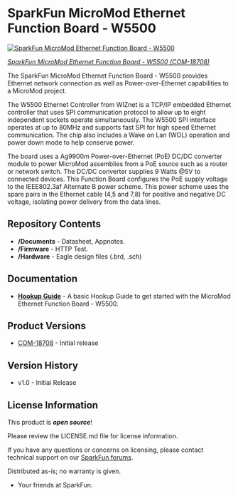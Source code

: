 SparkFun MicroMod Ethernet Function Board - W5500
========================================

[![SparkFun MicroMod Ethernet Function Board - W5500](https://cdn.sparkfun.com/assets/parts/1/8/2/4/3/18708-SparkFun_MicroMod_Ethernet_Function_Board_-_W5500-01a.jpg)](https://www.sparkfun.com/products/18708)

[*SparkFun MicroMod Ethernet Function Board - W5500 (COM-18708)*](https://www.sparkfun.com/products/18708)

The SparkFun MicroMod Ethernet Function Board - W5500 provides Ethernet network connection as well as Power-over-Ethernet capabilities to a MicroMod project.

The W5500 Ethernet Controller from WIZnet is a TCP/IP embedded Ethernet controller that uses SPI communication protocol to allow up to eight independent sockets operate simultaneously. The W5500 SPI interface operates at up to 80MHz and supports fast SPI for high speed Ethernet communication. The chip also includes a Wake on Lan (WOL) operation and power down mode to help conserve power.

The board uses a Ag9900m Power-over-Ethernet (PoE) DC/DC converter module to power MicroMod assemblies from a PoE source such as a router or network switch. The DC/DC converter supplies 9 Watts @5V to connected devices. This Function Board configures the PoE supply voltage to the IEEE802.3af Alternate B power scheme. This power scheme uses the spare pairs in the Ethernet cable (4,5 and 7,8) for positive and negative DC voltage, isolating power delivery from the data lines.

Repository Contents
-------------------

* **/Documents** - Datasheet, Appnotes.
* **/Firmware** - HTTP Test.
* **/Hardware** - Eagle design files (.brd, .sch)

Documentation
-------------

* **[Hookup Guide](https://learn.sparkfun.com/tutorials/micromod-ethernet-function-board---w5500-hookup-guide)** - A basic Hookup Guide to get started with the MicroMod Ethernet Function Board - W5500.

Product Versions
----------------
* [COM-18708](https://www.sparkfun.com/products/18708) - Initial release

Version History
---------------
* v1.0 - Initial Release 

License Information
-------------------

This product is _**open source**_! 

Please review the LICENSE.md file for license information. 

If you have any questions or concerns on licensing, please contact technical support on our [SparkFun forums](https://forum.sparkfun.com/viewforum.php?f=152).

Distributed as-is; no warranty is given.

- Your friends at SparkFun.
